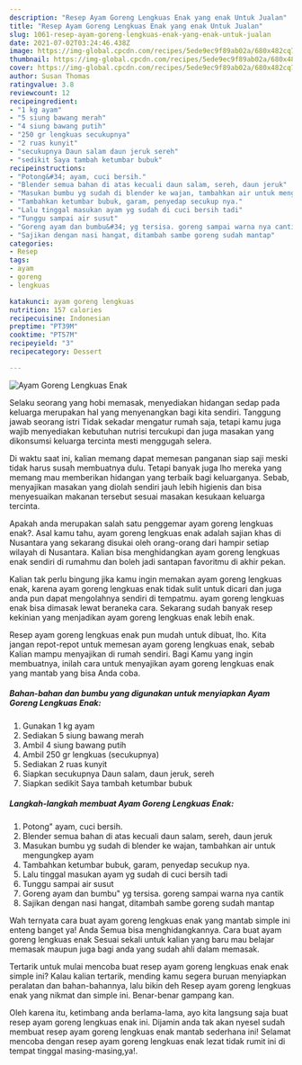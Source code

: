 ```yaml
---
description: "Resep Ayam Goreng Lengkuas Enak yang enak Untuk Jualan"
title: "Resep Ayam Goreng Lengkuas Enak yang enak Untuk Jualan"
slug: 1061-resep-ayam-goreng-lengkuas-enak-yang-enak-untuk-jualan
date: 2021-07-02T03:24:46.438Z
image: https://img-global.cpcdn.com/recipes/5ede9ec9f89ab02a/680x482cq70/ayam-goreng-lengkuas-enak-foto-resep-utama.jpg
thumbnail: https://img-global.cpcdn.com/recipes/5ede9ec9f89ab02a/680x482cq70/ayam-goreng-lengkuas-enak-foto-resep-utama.jpg
cover: https://img-global.cpcdn.com/recipes/5ede9ec9f89ab02a/680x482cq70/ayam-goreng-lengkuas-enak-foto-resep-utama.jpg
author: Susan Thomas
ratingvalue: 3.8
reviewcount: 12
recipeingredient:
- "1 kg ayam"
- "5 siung bawang merah"
- "4 siung bawang putih"
- "250 gr lengkuas secukupnya"
- "2 ruas kunyit"
- "secukupnya Daun salam daun jeruk sereh"
- "sedikit Saya tambah ketumbar bubuk"
recipeinstructions:
- "Potong&#34; ayam, cuci bersih."
- "Blender semua bahan di atas kecuali daun salam, sereh, daun jeruk"
- "Masukan bumbu yg sudah di blender ke wajan, tambahkan air untuk mengungkep ayam"
- "Tambahkan ketumbar bubuk, garam, penyedap secukup nya."
- "Lalu tinggal masukan ayam yg sudah di cuci bersih tadi"
- "Tunggu sampai air susut"
- "Goreng ayam dan bumbu&#34; yg tersisa. goreng sampai warna nya cantik"
- "Sajikan dengan nasi hangat, ditambah sambe goreng sudah mantap"
categories:
- Resep
tags:
- ayam
- goreng
- lengkuas

katakunci: ayam goreng lengkuas 
nutrition: 157 calories
recipecuisine: Indonesian
preptime: "PT39M"
cooktime: "PT57M"
recipeyield: "3"
recipecategory: Dessert

---
```



![Ayam Goreng Lengkuas Enak](https://img-global.cpcdn.com/recipes/5ede9ec9f89ab02a/680x482cq70/ayam-goreng-lengkuas-enak-foto-resep-utama.jpg)

Selaku seorang yang hobi memasak, menyediakan hidangan sedap pada keluarga merupakan hal yang menyenangkan bagi kita sendiri. Tanggung jawab seorang istri Tidak sekadar mengatur rumah saja, tetapi kamu juga wajib menyediakan kebutuhan nutrisi tercukupi dan juga masakan yang dikonsumsi keluarga tercinta mesti menggugah selera.

Di waktu  saat ini, kalian memang dapat memesan panganan siap saji meski tidak harus susah membuatnya dulu. Tetapi banyak juga lho mereka yang memang mau memberikan hidangan yang terbaik bagi keluarganya. Sebab, menyajikan masakan yang diolah sendiri jauh lebih higienis dan bisa menyesuaikan makanan tersebut sesuai masakan kesukaan keluarga tercinta. 



Apakah anda merupakan salah satu penggemar ayam goreng lengkuas enak?. Asal kamu tahu, ayam goreng lengkuas enak adalah sajian khas di Nusantara yang sekarang disukai oleh orang-orang dari hampir setiap wilayah di Nusantara. Kalian bisa menghidangkan ayam goreng lengkuas enak sendiri di rumahmu dan boleh jadi santapan favoritmu di akhir pekan.

Kalian tak perlu bingung jika kamu ingin memakan ayam goreng lengkuas enak, karena ayam goreng lengkuas enak tidak sulit untuk dicari dan juga anda pun dapat mengolahnya sendiri di tempatmu. ayam goreng lengkuas enak bisa dimasak lewat beraneka cara. Sekarang sudah banyak resep kekinian yang menjadikan ayam goreng lengkuas enak lebih enak.

Resep ayam goreng lengkuas enak pun mudah untuk dibuat, lho. Kita jangan repot-repot untuk memesan ayam goreng lengkuas enak, sebab Kalian mampu menyajikan di rumah sendiri. Bagi Kamu yang ingin membuatnya, inilah cara untuk menyajikan ayam goreng lengkuas enak yang mantab yang bisa Anda coba.

<!--inarticleads1-->

##### Bahan-bahan dan bumbu yang digunakan untuk menyiapkan Ayam Goreng Lengkuas Enak:

1. Gunakan 1 kg ayam
1. Sediakan 5 siung bawang merah
1. Ambil 4 siung bawang putih
1. Ambil 250 gr lengkuas (secukupnya)
1. Sediakan 2 ruas kunyit
1. Siapkan secukupnya Daun salam, daun jeruk, sereh
1. Siapkan sedikit Saya tambah ketumbar bubuk




<!--inarticleads2-->

##### Langkah-langkah membuat Ayam Goreng Lengkuas Enak:

1. Potong&#34; ayam, cuci bersih.
1. Blender semua bahan di atas kecuali daun salam, sereh, daun jeruk
1. Masukan bumbu yg sudah di blender ke wajan, tambahkan air untuk mengungkep ayam
1. Tambahkan ketumbar bubuk, garam, penyedap secukup nya.
1. Lalu tinggal masukan ayam yg sudah di cuci bersih tadi
1. Tunggu sampai air susut
1. Goreng ayam dan bumbu&#34; yg tersisa. goreng sampai warna nya cantik
1. Sajikan dengan nasi hangat, ditambah sambe goreng sudah mantap




Wah ternyata cara buat ayam goreng lengkuas enak yang mantab simple ini enteng banget ya! Anda Semua bisa menghidangkannya. Cara buat ayam goreng lengkuas enak Sesuai sekali untuk kalian yang baru mau belajar memasak maupun juga bagi anda yang sudah ahli dalam memasak.

Tertarik untuk mulai mencoba buat resep ayam goreng lengkuas enak enak simple ini? Kalau kalian tertarik, mending kamu segera buruan menyiapkan peralatan dan bahan-bahannya, lalu bikin deh Resep ayam goreng lengkuas enak yang nikmat dan simple ini. Benar-benar gampang kan. 

Oleh karena itu, ketimbang anda berlama-lama, ayo kita langsung saja buat resep ayam goreng lengkuas enak ini. Dijamin anda tak akan nyesel sudah membuat resep ayam goreng lengkuas enak mantab sederhana ini! Selamat mencoba dengan resep ayam goreng lengkuas enak lezat tidak rumit ini di tempat tinggal masing-masing,ya!.

